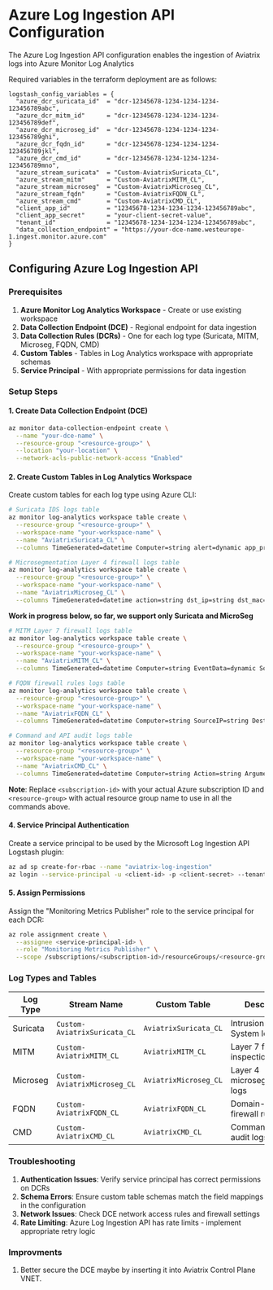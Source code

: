 # Azure Log Ingestion API Configuration

The Azure Log Ingestion API configuration enables the ingestion of Aviatrix logs into Azure Monitor Log Analytics

Required variables in the terraform deployment are as follows:

```
logstash_config_variables = {
  "azure_dcr_suricata_id"  = "dcr-12345678-1234-1234-1234-123456789abc",
  "azure_dcr_mitm_id"      = "dcr-12345678-1234-1234-1234-123456789def",
  "azure_dcr_microseg_id"  = "dcr-12345678-1234-1234-1234-123456789ghi",
  "azure_dcr_fqdn_id"      = "dcr-12345678-1234-1234-1234-123456789jkl",
  "azure_dcr_cmd_id"       = "dcr-12345678-1234-1234-1234-123456789mno",
  "azure_stream_suricata"  = "Custom-AviatrixSuricata_CL",
  "azure_stream_mitm"      = "Custom-AviatrixMITM_CL",
  "azure_stream_microseg"  = "Custom-AviatrixMicroseg_CL",
  "azure_stream_fqdn"      = "Custom-AviatrixFQDN_CL",
  "azure_stream_cmd"       = "Custom-AviatrixCMD_CL",
  "client_app_id"          = "12345678-1234-1234-1234-123456789abc",
  "client_app_secret"      = "your-client-secret-value",
  "tenant_id"              = "12345678-1234-1234-1234-123456789abc",
  "data_collection_endpoint" = "https://your-dce-name.westeurope-1.ingest.monitor.azure.com"
}
```

## Configuring Azure Log Ingestion API

### Prerequisites

1. **Azure Monitor Log Analytics Workspace** - Create or use existing workspace
2. **Data Collection Endpoint (DCE)** - Regional endpoint for data ingestion
3. **Data Collection Rules (DCRs)** - One for each log type (Suricata, MITM, Microseg, FQDN, CMD)
4. **Custom Tables** - Tables in Log Analytics workspace with appropriate schemas
5. **Service Principal** - With appropriate permissions for data ingestion

### Setup Steps

#### 1. Create Data Collection Endpoint (DCE)
```bash
az monitor data-collection-endpoint create \
  --name "your-dce-name" \
  --resource-group "<resource-group>" \
  --location "your-location" \
  --network-acls-public-network-access "Enabled"
```

#### 2. Create Custom Tables in Log Analytics Workspace
Create custom tables for each log type using Azure CLI:

```bash
# Suricata IDS logs table
az monitor log-analytics workspace table create \
  --resource-group "<resource-group>" \
  --workspace-name "your-workspace-name" \
  --name "AviatrixSuricata_CL" \
  --columns TimeGenerated=datetime Computer=string alert=dynamic app_proto=string dest_ip=string dest_port=int event_type=string files=dynamic flow=dynamic flow_id=long http=dynamic in_iface=string ls_timestamp=string ls_version=string proto=string src_ip=string src_port=int tags=dynamic timestamp=string tx_id=int SourceType=string UnixTime=long

# Microsegmentation Layer 4 firewall logs table
az monitor log-analytics workspace table create \
  --resource-group "<resource-group>" \
  --workspace-name "your-workspace-name" \
  --name "AviatrixMicroseg_CL" \
  --columns TimeGenerated=datetime action=string dst_ip=string dst_mac=string dst_port=int enforced=boolean gw_hostname=string ls_timestamp=string proto=string src_ip=string src_mac=string src_port=int tags=dynamic uuid=string SourceType=string
```

**Work in progress below, so far, we support only Suricata and MicroSeg**

```bash
# MITM Layer 7 firewall logs table
az monitor log-analytics workspace table create \
  --resource-group "<resource-group>" \
  --workspace-name "your-workspace-name" \
  --name "AviatrixMITM_CL" \
  --columns TimeGenerated=datetime Computer=string EventData=dynamic SourceType=string UnixTime=long

# FQDN firewall rules logs table
az monitor log-analytics workspace table create \
  --resource-group "<resource-group>" \
  --workspace-name "your-workspace-name" \
  --name "AviatrixFQDN_CL" \
  --columns TimeGenerated=datetime Computer=string SourceIP=string DestinationIP=string Gateway=string State=string Hostname=string Rule=string SyslogMessage=string SourceType=string UnixTime=long

# Command and API audit logs table
az monitor log-analytics workspace table create \
  --resource-group "<resource-group>" \
  --workspace-name "your-workspace-name" \
  --name "AviatrixCMD_CL" \
  --columns TimeGenerated=datetime Computer=string Action=string Arguments=string Result=string Reason=string Username=string SyslogMessage=string SourceType=string UnixTime=long
```

**Note**: Replace `<subscription-id>` with your actual Azure subscription ID and `<resource-group>` with actual resource group name to use in all the commands above.

#### 4. Service Principal Authentication
Create a service principal to be used by the Microsoft Log Ingestion API Logstash plugin:
```bash
az ad sp create-for-rbac --name "aviatrix-log-ingestion"
az login --service-principal -u <client-id> -p <client-secret> --tenant <tenant-id>
```

#### 5. Assign Permissions
Assign the "Monitoring Metrics Publisher" role to the service principal for each DCR:
```bash
az role assignment create \
  --assignee <service-principal-id> \
  --role "Monitoring Metrics Publisher" \
  --scope /subscriptions/<subscription-id>/resourceGroups/<resource-group>/providers/Microsoft.Insights/dataCollectionRules/<dcr-name>
```

### Log Types and Tables

| Log Type | Stream Name | Custom Table | Description |
|----------|-------------|--------------|-------------|
| Suricata | `Custom-AviatrixSuricata_CL` | `AviatrixSuricata_CL` | Intrusion Detection System logs |
| MITM | `Custom-AviatrixMITM_CL` | `AviatrixMITM_CL` | Layer 7 firewall inspection logs |
| Microseg | `Custom-AviatrixMicroseg_CL` | `AviatrixMicroseg_CL` | Layer 4 microsegmentation logs |
| FQDN | `Custom-AviatrixFQDN_CL` | `AviatrixFQDN_CL` | Domain-based firewall rule logs |
| CMD | `Custom-AviatrixCMD_CL` | `AviatrixCMD_CL` | Command and API audit logs |

### Troubleshooting

1. **Authentication Issues**: Verify service principal has correct permissions on DCRs
2. **Schema Errors**: Ensure custom table schemas match the field mappings in the configuration
3. **Network Issues**: Check DCE network access rules and firewall settings
4. **Rate Limiting**: Azure Log Ingestion API has rate limits - implement appropriate retry logic

### Improvments

1. Better secure the DCE maybe by inserting it into Aviatrix Control Plane VNET.
